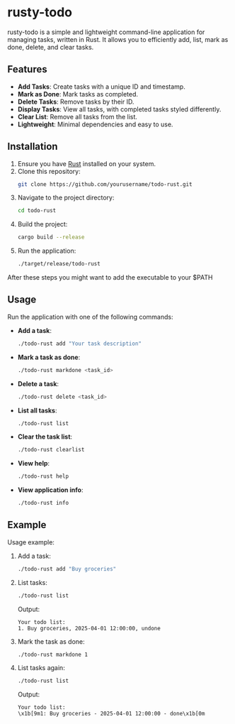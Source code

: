 # rusty-todo

rusty-todo is a simple and lightweight command-line application for managing tasks, written in Rust. It allows you to efficiently add, list, mark as done, delete, and clear tasks.

## Features

- **Add Tasks**: Create tasks with a unique ID and timestamp.
- **Mark as Done**: Mark tasks as completed.
- **Delete Tasks**: Remove tasks by their ID.
- **Display Tasks**: View all tasks, with completed tasks styled differently.
- **Clear List**: Remove all tasks from the list.
- **Lightweight**: Minimal dependencies and easy to use.

## Installation

1. Ensure you have [Rust](https://www.rust-lang.org/) installed on your system.
2. Clone this repository:
   ```bash
   git clone https://github.com/yourusername/todo-rust.git
   ```
3. Navigate to the project directory:
   ```bash
   cd todo-rust
   ```
4. Build the project:
   ```bash
   cargo build --release
   ```
5. Run the application:
   ```bash
   ./target/release/todo-rust
   ```

After these steps you might want to add the executable to your $PATH

## Usage

Run the application with one of the following commands:

- **Add a task**:
  ```bash
  ./todo-rust add "Your task description"
  ```
- **Mark a task as done**:
  ```bash
  ./todo-rust markdone <task_id>
  ```
- **Delete a task**:
  ```bash
  ./todo-rust delete <task_id>
  ```
- **List all tasks**:
  ```bash
  ./todo-rust list
  ```
- **Clear the task list**:
  ```bash
  ./todo-rust clearlist
  ```
- **View help**:
  ```bash
  ./todo-rust help
  ```
- **View application info**:
  ```bash
  ./todo-rust info
  ```

## Example

Usage example:

1. Add a task:
   ```bash
   ./todo-rust add "Buy groceries"
   ```
2. List tasks:
   ```bash
   ./todo-rust list
   ```
   Output:
   ```
   Your todo list:
   1. Buy groceries, 2025-04-01 12:00:00, undone
   ```
3. Mark the task as done:
   ```bash
   ./todo-rust markdone 1
   ```
4. List tasks again:
   ```bash
   ./todo-rust list
   ```
   Output:
   ```
   Your todo list:
   \x1b[9m1: Buy groceries - 2025-04-01 12:00:00 - done\x1b[0m
   ```
